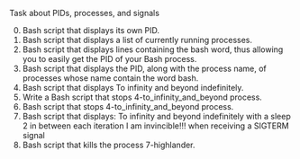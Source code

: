 Task about PIDs, processes, and signals

0. Bash script that displays its own PID.
1. Bash script that displays a list of currently running processes.
2. Bash script that displays lines containing the bash word, thus allowing you to easily get the PID of your Bash process.
3. Bash script that displays the PID, along with the process name, of processes whose name contain the word bash.
4. Bash script that displays To infinity and beyond indefinitely.
5. Write a Bash script that stops 4-to_infinity_and_beyond process.
6. Bash script that stops 4-to_infinity_and_beyond process.
7. Bash script that displays: To infinity and beyond indefinitely with a sleep 2 in between each iteration I am invincible!!! when receiving a SIGTERM signal
8. Bash script that kills the process 7-highlander.
